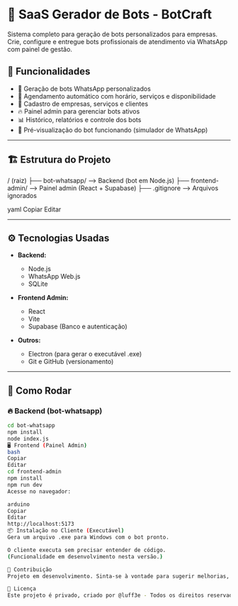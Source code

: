 # 💼 SaaS Gerador de Bots - BotCraft

Sistema completo para geração de bots personalizados para empresas. Crie, configure e entregue bots profissionais de atendimento via WhatsApp com painel de gestão.

## 🚀 Funcionalidades

- 🤖 Geração de bots WhatsApp personalizados
- 📅 Agendamento automático com horário, serviços e disponibilidade
- 🏪 Cadastro de empresas, serviços e clientes
- 🔥 Painel admin para gerenciar bots ativos
- 📊 Histórico, relatórios e controle dos bots
- 🧠 Pré-visualização do bot funcionando (simulador de WhatsApp)

---

## 🏗️ Estrutura do Projeto

/ (raiz)
├── bot-whatsapp/ --> Backend (bot em Node.js)
├── frontend-admin/ --> Painel admin (React + Supabase)
├── .gitignore --> Arquivos ignorados

yaml
Copiar
Editar

---

## ⚙️ Tecnologias Usadas

- **Backend:**
  - Node.js
  - WhatsApp Web.js
  - SQLite

- **Frontend Admin:**
  - React
  - Vite
  - Supabase (Banco e autenticação)

- **Outros:**
  - Electron (para gerar o executável .exe)
  - Git e GitHub (versionamento)

---

## 🔧 Como Rodar

### 🔥 Backend (bot-whatsapp)
```bash
cd bot-whatsapp
npm install
node index.js
🖥️ Frontend (Painel Admin)
bash
Copiar
Editar
cd frontend-admin
npm install
npm run dev
Acesse no navegador:

arduino
Copiar
Editar
http://localhost:5173
📦 Instalação no Cliente (Executável)
Gera um arquivo .exe para Windows com o bot pronto.

O cliente executa sem precisar entender de código.
(Funcionalidade em desenvolvimento nesta versão.)

🤝 Contribuição
Projeto em desenvolvimento. Sinta-se à vontade para sugerir melhorias, ideias ou reportar bugs.

📝 Licença
Este projeto é privado, criado por @luff3e - Todos os direitos reservados.
